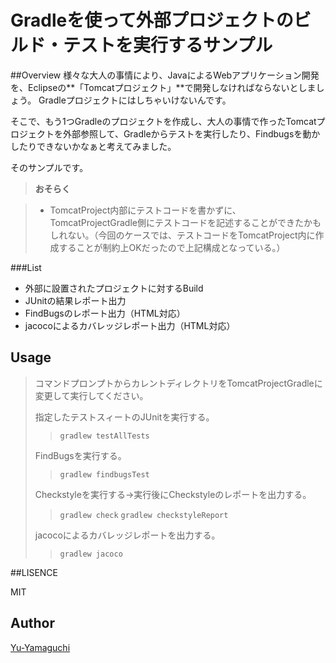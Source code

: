 Gradleを使って外部プロジェクトのビルド・テストを実行するサンプル
====

##Overview
様々な大人の事情により、JavaによるWebアプリケーション開発を、Eclipseの**「Tomcatプロジェクト」**で開発しなければならないとしましょう。
Gradleプロジェクトにはしちゃいけないんです。

そこで、もう1つGradleのプロジェクトを作成し、大人の事情で作ったTomcatプロジェクトを外部参照して、Gradleからテストを実行したり、Findbugsを動かしたりできないかなぁと考えてみました。

そのサンプルです。

> **おそらく**

> - TomcatProject内部にテストコードを書かずに、TomcatProjectGradle側にテストコードを記述することができたかもしれない。（今回のケースでは、テストコードをTomcatProject内に作成することが制約上OKだったので上記構成となっている。）

###List

* 外部に設置されたプロジェクトに対するBuild
* JUnitの結果レポート出力
* FindBugsのレポート出力（HTML対応）
* jacocoによるカバレッジレポート出力（HTML対応）

## Usage

> コマンドプロンプトからカレントディレクトリをTomcatProjectGradleに変更して実行してください。
>
> 指定したテストスィートのJUnitを実行する。
> > `gradlew testAllTests`
>
> FindBugsを実行する。
> > `gradlew findbugsTest`
>
> Checkstyleを実行する→実行後にCheckstyleのレポートを出力する。
> > `gradlew check`
> > `gradlew checkstyleReport`
>
> jacocoによるカバレッジレポートを出力する。
> > `gradlew jacoco`
 

##LISENCE

MIT

## Author
[Yu-Yamaguchi](https://github.com/Yu-Yamaguchi)